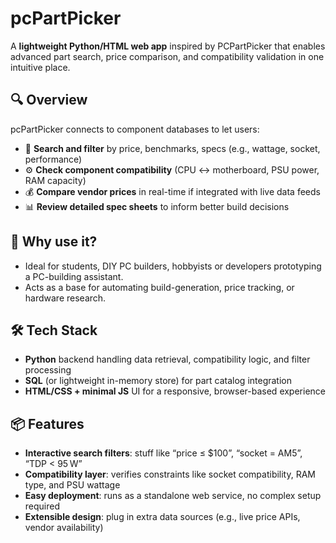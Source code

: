 # pcPartPicker

A **lightweight Python/HTML web app** inspired by PCPartPicker that enables advanced part search, price comparison, and compatibility validation in one intuitive place.

## 🔍 Overview

pcPartPicker connects to component databases to let users:

- 🔧 **Search and filter** by price, benchmarks, specs (e.g., wattage, socket, performance)
- ⚙️ **Check component compatibility** (CPU ↔ motherboard, PSU power, RAM capacity)
- 💰 **Compare vendor prices** in real-time if integrated with live data feeds
- 📊 **Review detailed spec sheets** to inform better build decisions

## 🚀 Why use it?

- Ideal for students, DIY PC builders, hobbyists or developers prototyping a PC-building assistant.
- Acts as a base for automating build-generation, price tracking, or hardware research.

## 🛠️ Tech Stack

- **Python** backend handling data retrieval, compatibility logic, and filter processing  
- **SQL** (or lightweight in-memory store) for part catalog integration  
- **HTML/CSS + minimal JS** UI for a responsive, browser-based experience  

## 📦 Features

- **Interactive search filters**: stuff like “price ≤ $100”, “socket = AM5”, “TDP < 95 W”
- **Compatibility layer**: verifies constraints like socket compatibility, RAM type, and PSU wattage
- **Easy deployment**: runs as a standalone web service, no complex setup required
- **Extensible design**: plug in extra data sources (e.g., live price APIs, vendor availability)
